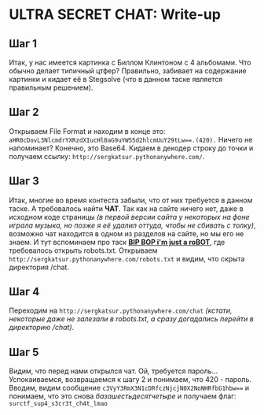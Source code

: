 # ULTRA SECRET CHAT: Write-up

## Шаг 1

Итак, у нас имеется картинка с Биллом Клинтоном с 4 альбомами. Что обычно делает типичный цтфер? Правильно, забивает на содержание картинки и кидает её в Stegsolve (что в данном таске является правильным решением).


## Шаг 2

Открываем File Format и находим в конце это: `aHR0cDovL3NlcmdrYXRzdXIucHl0aG9uYW55d2hlcmUuY29tLw==.(420).`
Ничего не напоминает? Конечно, это Base64. Кидаем в декодер строку до точки и получаем ссылку: `http://sergkatsur.pythonanywhere.com/`.

## Шаг 3

Итак, многие во время контеста забыли, что от них требуется в данном таске. А требовалось найти **ЧАТ**. Так как на сайте ничего нет, даже в исходном коде страницы *(в первой версии сайта у некоторых на фоне играла музыка, но позже я её удалил оттуда, чтобы не сбивать с толку)*, возможно чат находится в одном из разделов на сайте, но мы его не знаем.
И тут вспоминаем про таск [**BIP BOP i'm just a roBOT**](https://github.com/surctf/surctf_2020_online/tree/master/just_a_robot), где требовалось открыть robots.txt.
Открываем `http://sergkatsur.pythonanywhere.com/robots.txt` и видим, что скрыта директория /chat.

## Шаг 4

Переходим на `http://sergkatsur.pythonanywhere.com/chat` *(кстати, некоторые даже не залезали в robots.txt, а сразу догадались перейти в директорию /chat)*.

## Шаг 5

Видим, что перед нами открылся чат. Ой, требуется пароль... Успокаиваемся, возвращаемся к шагу 2 и понимаем, что 420 - пароль.
Вводим, видим сообщение `c3VyY3RmX3N1cDRfczNjcjN0X2NoNHRfbG1hbw==` и понимаем, что это снова *базашестьдесятчетыре* и получаем флаг: `surctf_sup4_s3cr3t_ch4t_lmao`
